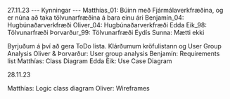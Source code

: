 27.11.23
--- Kynningar ---
Matthías_01: Búinn með Fjármálaverkfræðina, og er núna að taka tölvunarfræðina á bara einu ári
Benjamín_04: Hugbúnaðarverkfræði
Oliver_04: Hugbúnaðarverkfræði
Edda Eik_98: Tölvunarfræði
Þorvarður_99: Tölvunarfræði
Eydís Sunna: Mætti ekki

Byrjuðum á því að gera ToDo lista. Klárðumum kröfulistann og User Group Analysis 
Oliver & Þorvarður: User group analysis 
Benjamín: Requirements list
Matthías: Class Diagram
Edda Eik: Use Case Diagram

28.11.23

Matthías: Logic class diagram
Oliver: Wireframes
